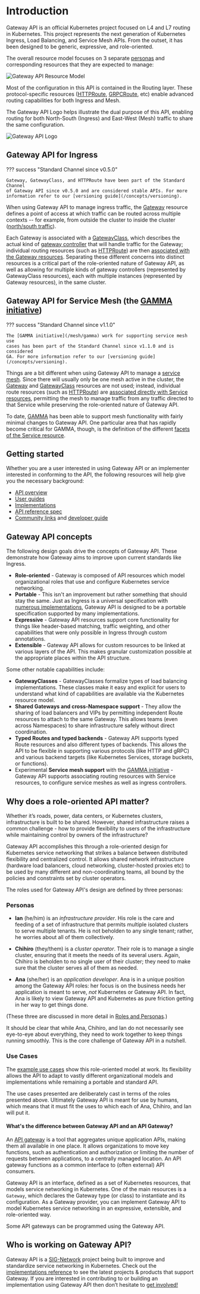 # Introduction

Gateway API is an official Kubernetes project focused on L4 and L7 routing in
Kubernetes. This project represents the next generation of Kubernetes Ingress,
Load Balancing, and Service Mesh APIs. From the outset, it has been designed to
be generic, expressive, and role-oriented.

The overall resource model focuses on 3 separate
[personas](/concepts/roles-and-personas) and corresponding resources that
they are expected to manage:

<!-- Source: https://docs.google.com/presentation/d/11HEYCgFi-aya7FS91JvAfllHiIlvfgcp7qpi_Azjk4E/edit#slide=id.g292839eca6d_1_0 -->
<img src="/images/resource-model.png" alt="Gateway API Resource Model" class="center" />

Most of the configuration in this API is contained in the Routing layer. These
protocol-specific resources ([HTTPRoute](/api-types/httproute),
[GRPCRoute](/api-types/grpcroute), etc) enable advanced routing capabilities
for both Ingress and Mesh.

The Gateway API Logo helps illustrate the dual purpose of this API, enabling
routing for both North-South (Ingress) and East-West (Mesh) traffic to share the
same configuration.

<img src="/images/logo/logo-text-horizontal.png" alt="Gateway API Logo" class="center" />

## Gateway API for Ingress <a name="for-ingress"></a>

??? success "Standard Channel since v0.5.0"

    Gateway, GatewayClass, and HTTPRoute have been part of the Standard Channel
    of Gateway API since v0.5.0 and are considered stable APIs. For more
    information refer to our [versioning guide](/concepts/versioning).

When using Gateway API to manage ingress traffic, the [Gateway](/api-types/gateway) resource
defines a point of access at which traffic can be routed across multiple
contexts -- for example, from outside the cluster to inside the cluster
([north/south traffic]).

Each Gateway is associated with a [GatewayClass](/api-types/gatewayclass), which
describes the actual kind of [gateway controller] that will handle traffic for
the Gateway; individual routing resources (such as
[HTTPRoute](/api-types/httproute)) are then [associated with the Gateway
resources][gateway-attachment]. Separating these different concerns into
distinct resources is a critical part of the role-oriented nature of Gateway
API, as well as allowing for multiple kinds of gateway controllers (represented
by GatewayClass resources), each with multiple instances (represented by Gateway
resources), in the same cluster.

[Ingress API]:https://kubernetes.io/docs/concepts/services-networking/ingress/
[north/south traffic]:/concepts/glossary#northsouth-traffic
[east/west traffic]:/concepts/glossary#eastwest-traffic
[gateway controller]:/concepts/glossary#gateway-controller
[gateway-attachment]:/concepts/api-overview#attaching-routes-to-gateways

## Gateway API for Service Mesh (the [GAMMA initiative](/mesh/gamma)) <a name="for-service-mesh"></a>

??? success "Standard Channel since v1.1.0"

    The [GAMMA initiative](/mesh/gamma) work for supporting service mesh use
    cases has been part of the Standard Channel since v1.1.0 and is considered
    GA. For more information refer to our [versioning guide](/concepts/versioning).

Things are a bit different when using Gateway API to manage a [service
mesh][service-mesh]. Since there will usually only be one mesh active in the
cluster, the [Gateway](/api-types/gateway) and
[GatewayClass](/api-types/gatewayclass) resources are not used; instead,
individual route resources (such as [HTTPRoute](/api-types/httproute)) are
[associated directly with Service resources][mesh-attachment], permitting the
mesh to manage traffic from any traffic directed to that Service while
preserving the role-oriented nature of Gateway API.

To date, [GAMMA](/mesh/gamma) has been able to support mesh functionality with
fairly minimal changes to Gateway API. One particular area that has
rapidly become critical for GAMMA, though, is the definition of the different
[facets of the Service resource][service-facets].

[gamma]:/concepts/gamma/
[service-mesh]:/concepts/glossary#service-mesh
[service-facets]:/concepts/service-facets
[mesh-attachment]:/concepts/gamma#gateway-api-for-mesh

## Getting started

Whether you are a user interested in using Gateway API or an implementer
interested in conforming to the API, the following resources will help give
you the necessary background:

- [API overview](/concepts/api-overview)
- [User guides](/guides)
- [Implementations](/implementations)
- [API reference spec](/reference/spec)
- [Community links](/contributing/community) and [developer guide](/contributing/devguide)

## Gateway API concepts
The following design goals drive the concepts of Gateway API. These
demonstrate how Gateway aims to improve upon current standards like Ingress.

- **Role-oriented** - Gateway is composed of API resources which model
organizational roles that use and configure Kubernetes service networking.
- **Portable** - This isn't an improvement but rather something
that should stay the same. Just as Ingress is a universal specification with
[numerous implementations](https://kubernetes.io/docs/concepts/services-networking/ingress-controllers/),
Gateway API is designed to be a portable specification supported by many
implementations.
- **Expressive** - Gateway API resources support core functionality for things
like header-based matching, traffic weighting, and other capabilities that
were only possible in Ingress through custom annotations.
- **Extensible** - Gateway API allows for custom resources to be linked at
various layers of the API. This makes granular customization possible at the
appropriate places within the API structure.

Some other notable capabilities include:

- **GatewayClasses** - GatewayClasses formalize types of load balancing
implementations. These classes make it easy and explicit for users to
understand what kind of capabilities are available via the Kubernetes resource
model.
- **Shared Gateways and cross-Namespace support** - They allow the sharing of
load balancers and VIPs by permitting independent Route resources to attach to
the same Gateway. This allows teams (even across Namespaces) to share
infrastructure safely without direct coordination.
- **Typed Routes and typed backends** - Gateway API supports typed Route
resources and also different types of backends. This allows the API to be
flexible in supporting various protocols (like HTTP and gRPC) and
various backend targets (like Kubernetes Services, storage buckets, or
functions).
- Experimental **Service mesh support** with the [GAMMA initiative][gamma] -
Gateway API supports associating routing resources with Service resources,
to configure service meshes as well as ingress controllers.

## Why does a role-oriented API matter?

Whether it’s roads, power, data centers, or Kubernetes clusters,
infrastructure is built to be shared. However, shared infrastructure raises a
common challenge - how to provide flexibility to users of the infrastructure
while maintaining control by owners of the infrastructure?

Gateway API accomplishes this through a role-oriented design for
Kubernetes service networking that strikes a balance between distributed
flexibility and centralized control. It allows shared network infrastructure
(hardware load balancers, cloud networking, cluster-hosted proxies etc) to be
used by many different and non-coordinating teams, all bound by the policies
and constraints set by cluster operators.

The roles used for Gateway API's design are defined by three personas:

### Personas

- **Ian** (he/him) is an _infrastructure provider_. His role is the care and
  feeding of a set of infrastructure that permits multiple isolated clusters
  to serve multiple tenants. He is not beholden to any single tenant; rather,
  he worries about all of them collectively.

- **Chihiro** (they/them) is a _cluster operator_. Their role is to manage a
  single cluster, ensuring that it meets the needs of its several users.
  Again, Chihiro is beholden to no single user of their cluster; they need to
  make sure that the cluster serves all of them as needed.

- **Ana** (she/her) is an _application developer_. Ana is in a unique position
  among the Gateway API roles: her focus is on the business needs her
  application is meant to serve, _not_ Kubernetes or Gateway API. In fact,
  Ana is likely to view Gateway API and Kubernetes as pure friction
  getting in her way to get things done.

(These three are discussed in more detail in [Roles and
Personas](/concepts/roles-and-personas).)

It should be clear that while Ana, Chihiro, and Ian do not necessarily see
eye-to-eye about everything, they need to work together to keep things running
smoothly. This is the core challenge of Gateway API in a nutshell.

### Use Cases

The [example use cases][use-cases] show this role-oriented model at work. Its
flexibility allows the API to adapt to vastly different organizational models
and implementations while remaining a portable and standard API.

The use cases presented are deliberately cast in terms of the roles presented
above. Ultimately Gateway API is meant for use by humans, which means that
it must fit the uses to which each of Ana, Chihiro, and Ian will put it.

[use-cases]:/concepts/use-cases

#### What's the difference between Gateway API and an API Gateway?

An [API gateway](https://glossary.cncf.io/api-gateway/) is a tool that
aggregates unique application APIs, making them all available in one place.
It allows organizations to move key functions, such as authentication and
authorization or limiting the number of requests between applications, to a
centrally managed location. An API gateway functions as a common interface to (often external) API consumers.

Gateway API is an interface, defined as a set of Kubernetes resources, that 
models service networking in Kubernetes. One of the main resources is a `Gateway`,
which declares the Gateway type (or class) to instantiate and its configuration.
As a Gateway provider, you can implement Gateway API to model Kubernetes service
networking in an expressive, extensible, and role-oriented way.

Some API gateways can be programmed using the Gateway API.

## Who is working on Gateway API?

Gateway API is a
[SIG-Network](https://github.com/kubernetes/community/tree/master/sig-network)
project being built to improve and standardize service networking in Kubernetes.
Check out the [implementations reference](implementations.md) to see the latest
projects & products that support Gateway. If you are interested in contributing
to or building an implementation using Gateway API then don’t hesitate to [get
involved!](/contributing/community)

[sig-network]: https://github.com/kubernetes/community/tree/master/sig-network

